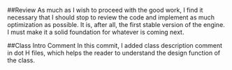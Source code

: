 ##Review
As much as I wish to proceed with the good work, I find it necessary that I should stop to review the code and implement as much optimization as possible. It is, after all, the first stable version of the engine. I must make it a solid foundation for whatever is coming next. 

##Class Intro Comment
In this commit, I added class description comment in dot H files, which helps the reader to understand the design function of the class. 
